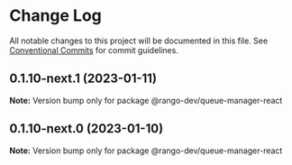 # Change Log

All notable changes to this project will be documented in this file.
See [Conventional Commits](https://conventionalcommits.org) for commit guidelines.

## 0.1.10-next.1 (2023-01-11)

**Note:** Version bump only for package @rango-dev/queue-manager-react

## 0.1.10-next.0 (2023-01-10)

**Note:** Version bump only for package @rango-dev/queue-manager-react
